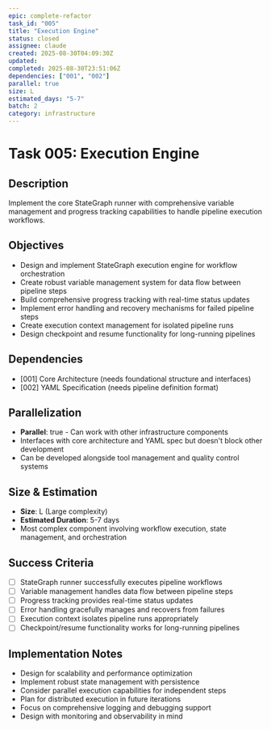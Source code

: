 ```yaml
---
epic: complete-refactor
task_id: "005"
title: "Execution Engine"
status: closed
assignee: claude
created: 2025-08-30T04:09:30Z
updated: 
completed: 2025-08-30T23:51:06Z
dependencies: ["001", "002"]
parallel: true
size: L
estimated_days: "5-7"
batch: 2
category: infrastructure
---
```


# Task 005: Execution Engine

## Description
Implement the core StateGraph runner with comprehensive variable management and progress tracking capabilities to handle pipeline execution workflows.

## Objectives
- Design and implement StateGraph execution engine for workflow orchestration
- Create robust variable management system for data flow between pipeline steps
- Build comprehensive progress tracking with real-time status updates
- Implement error handling and recovery mechanisms for failed pipeline steps
- Create execution context management for isolated pipeline runs
- Design checkpoint and resume functionality for long-running pipelines

## Dependencies
- [001] Core Architecture (needs foundational structure and interfaces)
- [002] YAML Specification (needs pipeline definition format)

## Parallelization
- **Parallel**: true - Can work with other infrastructure components
- Interfaces with core architecture and YAML spec but doesn't block other development
- Can be developed alongside tool management and quality control systems

## Size & Estimation
- **Size**: L (Large complexity)
- **Estimated Duration**: 5-7 days
- Most complex component involving workflow execution, state management, and orchestration

## Success Criteria
- [ ] StateGraph runner successfully executes pipeline workflows
- [ ] Variable management handles data flow between pipeline steps
- [ ] Progress tracking provides real-time status updates
- [ ] Error handling gracefully manages and recovers from failures
- [ ] Execution context isolates pipeline runs appropriately
- [ ] Checkpoint/resume functionality works for long-running pipelines

## Implementation Notes
- Design for scalability and performance optimization
- Implement robust state management with persistence
- Consider parallel execution capabilities for independent steps
- Plan for distributed execution in future iterations
- Focus on comprehensive logging and debugging support
- Design with monitoring and observability in mind